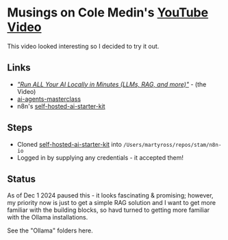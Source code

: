 # Musings on Cole Medin's [YouTube Video](https://www.youtube.com/watch?v=V_0dNE-H2gw)

This video looked interesting so I decided to try it out.

## Links

- [_"Run ALL Your AI Locally in Minutes (LLMs, RAG, and more)"_](https://www.youtube.com/watch?v=V_0dNE-H2gw) - (the Video)
- [ai-agents-masterclass](https://github.com/coleam00/ai-agents-masterclass/tree/main/local-ai-packaged)
- n8n's [self-hosted-ai-starter-kit](https://github.com/n8n-io/self-hosted-ai-starter-kit)

## Steps

- Cloned [self-hosted-ai-starter-kit](https://github.com/n8n-io/self-hosted-ai-starter-kit) into `/Users/martyross/repos/stam/n8n-io`
- Logged in by supplying any credentials - it accepted them!

## Status
As of Dec 1 2024 paused this - it looks fascinating & promising;
however, my priority now is just to get a simple RAG solution
and I want to get more familiar with the building blocks, so
havd turned to getting more familiar with the Ollama installations.

See the "Ollama" folders here.
